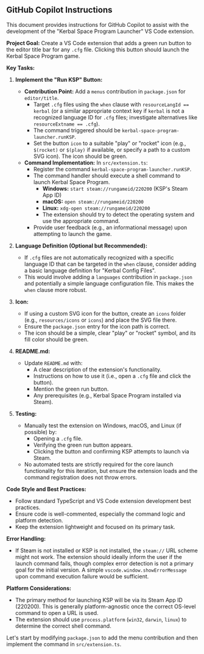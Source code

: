 ## GitHub Copilot Instructions

This document provides instructions for GitHub Copilot to assist with the development of the "Kerbal Space Program Launcher" VS Code extension.

**Project Goal:** Create a VS Code extension that adds a green run button to the editor title bar for any `.cfg` file. Clicking this button should launch the Kerbal Space Program game.

**Key Tasks:**

1.  **Implement the "Run KSP" Button:**
    *   **Contribution Point:** Add a `menus` contribution in `package.json` for `editor/title`.
        *   Target `.cfg` files using the `when` clause with `resourceLangId == kerbal` (or a similar appropriate context key if `kerbal` is not a recognized language ID for `.cfg` files; investigate alternatives like `resourceExtname == .cfg`).
        *   The command triggered should be `kerbal-space-program-launcher.runKSP`.
        *   Set the button `icon` to a suitable "play" or "rocket" icon (e.g., `$(rocket)` or `$(play)` if available, or specify a path to a custom SVG icon). The icon should be green.
    *   **Command Implementation:** In `src/extension.ts`:
        *   Register the command `kerbal-space-program-launcher.runKSP`.
        *   The command handler should execute a shell command to launch Kerbal Space Program.
            *   **Windows:** `start steam://rungameid/220200` (KSP's Steam App ID)
            *   **macOS:** `open steam://rungameid/220200`
            *   **Linux:** `xdg-open steam://rungameid/220200`
            *   The extension should try to detect the operating system and use the appropriate command.
        *   Provide user feedback (e.g., an informational message) upon attempting to launch the game.

2.  **Language Definition (Optional but Recommended):**
    *   If `.cfg` files are not automatically recognized with a specific language ID that can be targeted in the `when` clause, consider adding a basic language definition for "Kerbal Config Files".
    *   This would involve adding a `languages` contribution in `package.json` and potentially a simple language configuration file. This makes the `when` clause more robust.

3.  **Icon:**
    *   If using a custom SVG icon for the button, create an `icons` folder (e.g., `resources/icons` or `icons`) and place the SVG file there.
    *   Ensure the `package.json` entry for the icon path is correct.
    *   The icon should be a simple, clear "play" or "rocket" symbol, and its fill color should be green.

4.  **README.md:**
    *   Update `README.md` with:
        *   A clear description of the extension's functionality.
        *   Instructions on how to use it (i.e., open a `.cfg` file and click the button).
        *   Mention the green run button.
        *   Any prerequisites (e.g., Kerbal Space Program installed via Steam).

5.  **Testing:**
    *   Manually test the extension on Windows, macOS, and Linux (if possible) by:
        *   Opening a `.cfg` file.
        *   Verifying the green run button appears.
        *   Clicking the button and confirming KSP attempts to launch via Steam.
    *   No automated tests are strictly required for the core launch functionality for this iteration, but ensure the extension loads and the command registration does not throw errors.

**Code Style and Best Practices:**

*   Follow standard TypeScript and VS Code extension development best practices.
*   Ensure code is well-commented, especially the command logic and platform detection.
*   Keep the extension lightweight and focused on its primary task.

**Error Handling:**

*   If Steam is not installed or KSP is not installed, the `steam://` URL scheme might not work. The extension should ideally inform the user if the launch command fails, though complex error detection is not a primary goal for the initial version. A simple `vscode.window.showErrorMessage` upon command execution failure would be sufficient.

**Platform Considerations:**

*   The primary method for launching KSP will be via its Steam App ID (220200). This is generally platform-agnostic once the correct OS-level command to open a URL is used.
*   The extension should use `process.platform` (`win32`, `darwin`, `linux`) to determine the correct shell command.

Let's start by modifying `package.json` to add the menu contribution and then implement the command in `src/extension.ts`.
